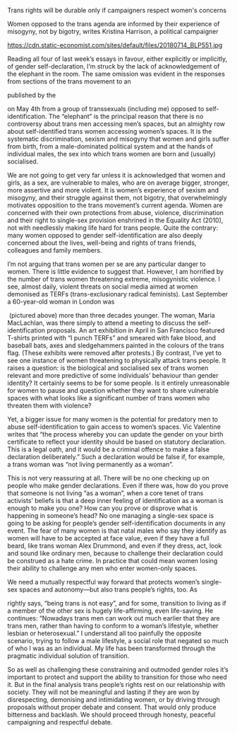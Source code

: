 Trans rights will be durable only if campaigners respect women's concerns

Women opposed to the trans agenda are informed by their experience of misogyny, not by bigotry, writes Kristina Harrison, a political campaigner

https://cdn.static-economist.com/sites/default/files/20180714_BLP551.jpg

Reading all four of last week’s essays in favour, either explicitly or implicitly, of gender self-declaration, I’m struck by the lack of acknowledgement of the elephant in the room. The same omission was evident in the responses from sections of the trans movement to an 

 published by the 

 on May 4th from a group of transsexuals (including me) opposed to self-identification. The “elephant” is the principal reason that there is no controversy about trans men accessing men’s spaces, but an almighty row about self-identified trans women accessing women’s spaces. It is the systematic discrimination, sexism and misogyny that women and girls suffer from birth, from a male-dominated political system and at the hands of individual males, the sex into which trans women are born and (usually) socialised.

We are not going to get very far unless it is acknowledged that women and girls, as a sex, are vulnerable to males, who are on average bigger, stronger, more assertive and more violent. It is women’s experience of sexism and misogyny, and their struggle against them, not bigotry, that overwhelmingly motivates opposition to the trans movement’s current agenda. Women are concerned with their own protections from abuse, violence, discrimination and their right to single-sex provision enshrined in the Equality Act (2010), not with needlessly making life hard for trans people. Quite the contrary: many women opposed to gender self-identification are also deeply concerned about the lives, well-being and rights of trans friends, colleagues and family members. 

I’m not arguing that trans women per se are any particular danger to women. There is little evidence to suggest that. However, I am horrified by the number of trans women threatening extreme, misogynistic violence. I see, almost daily, violent threats on social media aimed at women demonised as TERFs (trans-exclusionary radical feminists). Last September a 60-year-old woman in London was 

 (pictured above) more than three decades younger. The woman, Maria MacLachlan, was there simply to attend a meeting to discuss the self-identification proposals. An art exhibition in April in San Francisco featured T-shirts printed with “I punch TERFs” and smeared with fake blood, and baseball bats, axes and sledgehammers painted in the colours of the trans flag. (These exhibits were removed after protests.) By contrast, I’ve yet to see one instance of women threatening to physically attack trans people. It raises a question: is the biological and socialised sex of trans women relevant and more predictive of some individuals’ behaviour than gender identity? It certainly seems to be for some people. Is it entirely unreasonable for women to pause and question whether they want to share vulnerable spaces with what looks like a significant number of trans women who threaten them with violence?

Yet, a bigger issue for many women is the potential for predatory men to abuse self-identification to gain access to women’s spaces. Vic Valentine writes that “the process whereby you can update the gender on your birth certificate to reflect your identity should be based on statutory declaration. This is a legal oath, and it would be a criminal offence to make a false declaration deliberately.” Such a declaration would be false if, for example, a trans woman was “not living permanently as a woman”. 

This is not very reassuring at all. There will be no one checking up on people who make gender declarations. Even if there was, how do you prove that someone is not living “as a woman”, when a core tenet of trans activists’ beliefs is that a deep inner feeling of identification as a woman is enough to make you one? How can you prove or disprove what is happening in someone’s head? No one managing a single-sex space is going to be asking for people’s gender self-identification documents in any event. The fear of many women is that natal males who say they identify as women will have to be accepted at face value, even if they have a full beard, like trans woman Alex Drummond, and even if they dress, act, look and sound like ordinary men, because to challenge their declaration could be construed as a hate crime. In practice that could mean women losing their ability to challenge any men who enter women-only spaces.

We need a mutually respectful way forward that protects women’s single-sex spaces and autonomy—but also trans people’s rights, too. As 

 rightly says, “being trans is not easy”, and for some, transition to living as if a member of the other sex is hugely life-affirming, even life-saving. He continues: “Nowadays trans men can work out much earlier that they are trans men, rather than having to conform to a woman’s lifestyle, whether lesbian or heterosexual.” I understand all too painfully the opposite scenario, trying to follow a male lifestyle, a social role that negated so much of who I was as an individual. My life has been transformed through the pragmatic individual solution of transition.

So as well as challenging these constraining and outmoded gender roles it’s important to protect and support the ability to transition for those who need it. But in the final analysis trans people’s rights rest on our relationship with society. They will not be meaningful and lasting if they are won by disrespecting, demonising and intimidating women, or by driving through proposals without proper debate and consent. That would only produce bitterness and backlash. We should proceed through honesty, peaceful campaigning and respectful debate. 